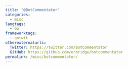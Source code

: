 ```yaml
---
title: "@BotCommentator"
categories:
  - misc
langtags:
  - Go
frameworktags:
  - gotwit
otherexternalurls:
  Twitter: https://twitter.com/BotCommentator
  GitHub: https://github.com/erbridge/botcommentator
permalink: /misc/botcommentator/
---
```

